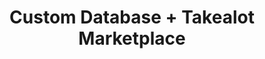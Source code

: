 ---
title: "Custom Database + Takealot Marketplace"
seoTitle: "Custom Database Takealot Integration"
seoDescription: "Integrate your Custom Database and Takealot, and you'll be able to streamline your workflow, simplify the ordering process and save time - and money. Find out more about how a Custom Database Takealot Integration can help your business."
lead: "Stock2Shop can pull inventory data from a variety of databases. The only prerequisite is that the database can be accessed via ODBC. We therefore support Microsoft SQL Server, MySQL Server, Pervasive SQL, Hana and many other databases. Let Stock2Shop send product inventory updates from your custom database to the Takealot Marketplace. And if you are doing exclusively lead time orders, you can automate the dropping off of Takealot orders at an FTP location. Here’s how we can help you streamline your workflow."
type: "source-marketplace"
source: "custom-database"
channel: "takealot"
image: "/images/sap-shopify.png"
imageAlt: takealot logo
tags: []
---